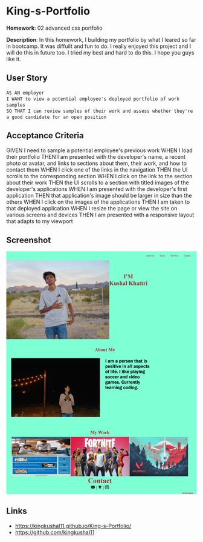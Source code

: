 # King-s-Portfolio


**Homework**: 02 advanced css portfolio

**Description**: In this homework, I building my portfolio by what I leared so far in bootcamp. It was diffuilt and fun to do. I really enjoyed this project and I will do this in future too. I tried my best and hard to do this. I hope you guys like it.

## User Story

```
AS AN employer
I WANT to view a potential employee's deployed portfolio of work samples
SO THAT I can review samples of their work and assess whether they're a good candidate for an open position
```


## Acceptance Criteria
GIVEN I need to sample a potential employee's previous work
WHEN I load their portfolio
THEN I am presented with the developer's name, a recent photo or avatar, and links to sections about them, their work, and how to contact them
WHEN I click one of the links in the navigation
THEN the UI scrolls to the corresponding section
WHEN I click on the link to the section about their work
THEN the UI scrolls to a section with titled images of the developer's applications
WHEN I am presented with the developer's first application
THEN that application's image should be larger in size than the others
WHEN I click on the images of the applications
THEN I am taken to that deployed application
WHEN I resize the page or view the site on various screens and devices
THEN I am presented with a responsive layout that adapts to my viewport

## Screenshot
<img src="assets\images\King's Portfolio -.png">
 
 ## Links
 - https://kingkushal11.github.io/King-s-Portfolio/
 - https://github.com/kingkushal11